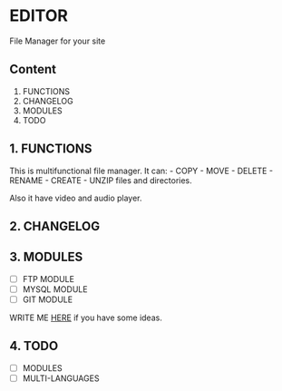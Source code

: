 # EDITOR
File Manager for your site

## Content
1. FUNCTIONS
2. CHANGELOG
3. MODULES
4. TODO

## 1. FUNCTIONS
This is multifunctional file manager. It can:
    - COPY
    - MOVE
    - DELETE
    - RENAME
    - CREATE
    - UNZIP
files and directories.

Also it have video and audio player.

## 2. CHANGELOG



## 3. MODULES
- [ ] FTP MODULE
- [ ] MYSQL MODULE
- [ ] GIT MODULE

WRITE ME [HERE](mailto:mail@naziks.pp.ua]) if you have some ideas.

## 4. TODO
- [ ] MODULES
- [ ] MULTI-LANGUAGES